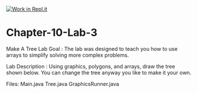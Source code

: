 [![Work in Repl.it](https://classroom.github.com/assets/work-in-replit-14baed9a392b3a25080506f3b7b6d57f295ec2978f6f33ec97e36a161684cbe9.svg)](https://classroom.github.com/online_ide?assignment_repo_id=3935492&assignment_repo_type=AssignmentRepo)
# Chapter-10-Lab-3
Make A Tree
Lab Goal :   The lab was designed to teach you how to use arrays to simplify solving more complex problems. 

Lab Description :   Using graphics, polygons, and arrays, draw the tree shown below.  You can change the tree anyway you like to make it your own.

Files:  Main.java
        Tree.java
        GraphicsRunner.java
